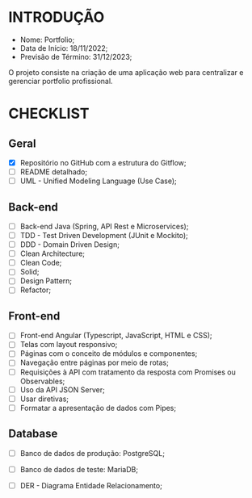 # INTRODUÇÃO

- Nome: Portfolio;
- Data de Início: 18/11/2022;
- Previsão de Término: 31/12/2023;

O projeto consiste na criação de uma aplicação web para centralizar e gerenciar portfolio profissional. 

# CHECKLIST

## Geral
- [x] Repositório no GitHub com a estrutura do Gitflow;
- [ ] README detalhado;
- [ ] UML - Unified Modeling Language (Use Case);

## Back-end
- [ ] Back-end Java (Spring, API Rest e Microservices);
- [ ] TDD - Test Driven Development (JUnit e Mockito);
- [ ] DDD - Domain Driven Design;
- [ ] Clean Architecture;
- [ ] Clean Code;
- [ ] Solid;
- [ ] Design Pattern;
- [ ] Refactor;

## Front-end
- [ ] Front-end Angular (Typescript, JavaScript, HTML e CSS);
- [ ] Telas com layout responsivo;
- [ ] Páginas com o conceito de módulos e componentes;
- [ ] Navegação entre páginas por meio de rotas;
- [ ] Requisições à API com tratamento da resposta com Promises ou Observables;
- [ ] Uso da API JSON Server;
- [ ] Usar diretivas;
- [ ] Formatar a apresentação de dados com Pipes;

## Database
- [ ] Banco de dados de produção: PostgreSQL;
- [ ] Banco de dados de teste: MariaDB;
- [ ] DER - Diagrama Entidade Relacionamento;





